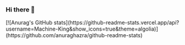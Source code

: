 ### Hi there 👋
<div align=”center”> [![Anurag's GitHub stats](https://github-readme-stats.vercel.app/api?username=Machine-King&show_icons=true&theme=algolia)](https://github.com/anuraghazra/github-readme-stats) </div> 
